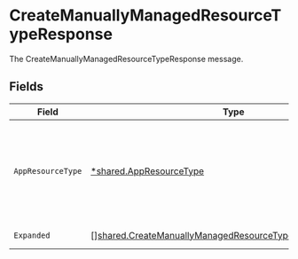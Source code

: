 # CreateManuallyManagedResourceTypeResponse

The CreateManuallyManagedResourceTypeResponse message.


## Fields

| Field                                                                                                                                         | Type                                                                                                                                          | Required                                                                                                                                      | Description                                                                                                                                   |
| --------------------------------------------------------------------------------------------------------------------------------------------- | --------------------------------------------------------------------------------------------------------------------------------------------- | --------------------------------------------------------------------------------------------------------------------------------------------- | --------------------------------------------------------------------------------------------------------------------------------------------- |
| `AppResourceType`                                                                                                                             | [*shared.AppResourceType](../../../pkg/models/shared/appresourcetype.md)                                                                      | :heavy_minus_sign:                                                                                                                            | The AppResourceType is referenced by an app entitlement defining its resource types. Commonly things like Group or Role.                      |
| `Expanded`                                                                                                                                    | [][shared.CreateManuallyManagedResourceTypeResponseExpanded](../../../pkg/models/shared/createmanuallymanagedresourcetyperesponseexpanded.md) | :heavy_minus_sign:                                                                                                                            | The expanded field.                                                                                                                           |
